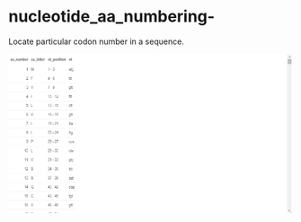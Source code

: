 # nucleotide_aa_numbering-
Locate particular codon number in a sequence. 

![Example Output](https://github.com/lrjoshi/nucleotide_aa_numbering-/blob/main/example_output.jpeg)
